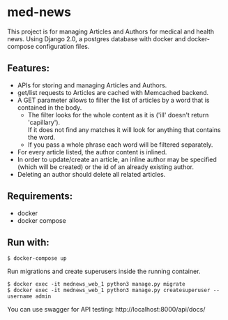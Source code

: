 # med-news

This project is for managing Articles and Authors for medical and health news.
Using Django 2.0, a postgres database with docker and docker-compose configuration files.

## Features:

  - APIs for storing and managing Articles and Authors.
  - get/list requests to Articles are cached with Memcached backend.
  - A GET parameter allows to filter the list of articles by a word that is contained in the body.
    - The filter looks for the whole content as it is ('ill' doesn't return 'capillary').    
        If it does not find any matches it will look for anything that contains the word.
    - If you pass a whole phrase each word will be filtered separately.
  - For every article listed, the author content is inlined.
  - In order to update/create an article, an inline author may be specified (which will be created) or the id of an already existing author.
  - Deleting an author should delete all related articles.

## Requirements:

  - docker
  - docker compose

## Run with:

    $ docker-compose up

Run migrations and create superusers inside the running container.

    $ docker exec -it mednews_web_1 python3 manage.py migrate
    $ docker exec -it mednews_web_1 python3 manage.py createsuperuser --username admin

You can use swagger for API testing: http://localhost:8000/api/docs/